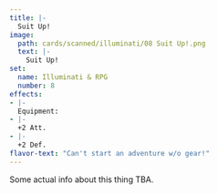 ```yaml
---
title: |-
  Suit Up!
image: 
  path: cards/scanned/illuminati/08 Suit Up!.png
  text: |-
    Suit Up!
set:
  name: Illuminati & RPG
  number: 8
effects: 
- |-
  Equipment:
- |-
  +2 Att.
- |-
  +2 Def.
flavor-text: "Can't start an adventure w/o gear!"
---
```

Some actual info about this thing TBA.

